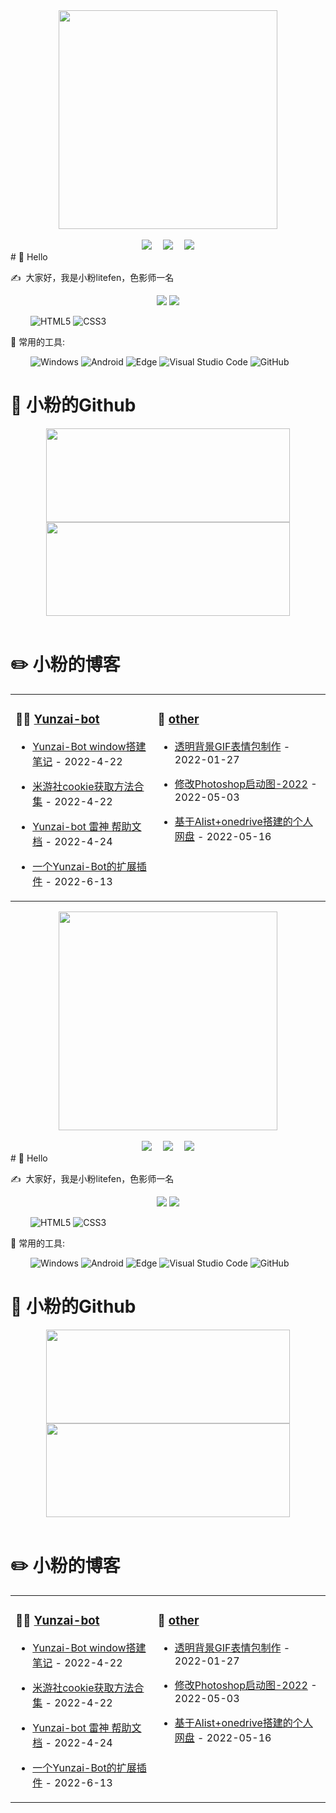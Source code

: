
<!-- 敲代码的图片 -->
<div align="center" ><img style="height:350px" src="https://pic.imgdb.cn/item/62adba99094754312916ec79.png"/></div>
<br>

<!-- 个人资料徽标 -->
<div align="center">
  <a href="https://blog.litefen.com/"><img src="https://img.shields.io/badge/website-%E4%B8%AA%E4%BA%BA%E7%BD%91%E7%AB%99-c9c2ec"></a>&emsp;
  <a href="https://space.bilibili.com/293259567/"><img src="https://img.shields.io/badge/bilibili-B%E7%AB%99-ff69b4"></a>&emsp;
  <a href="https://blog.litefen.com/"><img src="https://visitor-badge.glitch.me/badge?page_id=litefen&right_color=blue"></a></div>
<!-- 
![Anurag's GitHub stats](https://github-readme-stats.vercel.app/api?username=anuraghazra&show_icons=true&theme=radical) -->
#  🙋 Hello

<p>✍️&nbsp;&nbsp;大家好，我是小粉litefen，色影师一名</p>


<!-- 比较好的开源项目卡片 -->
<div align="center">
<a href="https://github.com/litefen/fen-plugin">
  <img src="https://github-readme-stats.vercel.app/api/pin/?username=litefen&repo=fen-plugin&theme=light&bg_color=c9c2ec&hide_border=true" /></a>
<a href="https://github.com/litefen/litefen">
  <img src="https://github-readme-stats.vercel.app/api/pin/?username=litefen&repo=litefen&theme=light&bg_color=c9c2ec&hide_border=true" /></a>
</div>


&emsp;&emsp;
![HTML5](https://img.shields.io/badge/-HTML5-E34F26?style=flat-square&logo=html5&logoColor=white)
![CSS3](https://img.shields.io/badge/-CSS3-1572B6?style=flat-square&logo=css3)

🧰 常用的工具:

&emsp;&emsp; 
![Windows](https://img.shields.io/badge/Windows-0078D6?style=flat-square&logo=windows&logoColor=white)
![Android](https://img.shields.io/badge/Android-3DDC84?style=flat-square&logo=android&logoColor=white)
![Edge](https://img.shields.io/badge/Edge-0078D7?style=flat-square&logo=Microsoft-edge&logoColor=white)
![Visual Studio Code](https://img.shields.io/badge/-Visual%20Studio%20Code-007ACC?style=flat-square&logo=Visual%20Studio%20Code&logoColor=fff)
![GitHub](https://img.shields.io/badge/-GitHub-pink?style=flat-square&logo=github)


# 🎨 小粉的Github

<!-- GitHub数据统计 -->
<div align="center">
  <img height="150px" width="390px" src="https://github-readme-stats.vercel.app/api?username=litefen&hide_border=false&show_icons=trueline_height=21&text_color=000&icon_color=000&bg_color=0,c4b3e7,ff69b4&theme=graywhite" />
  <img height="150px" width="390px" src="https://github-readme-stats.vercel.app/api/top-langs/?username=litefen&hide_title=true&hide_border=true&layout=compact&langs_count=6&text_color=000&icon_color=fff&bg_color=0,ff69b4,4dfcff&theme=graywhite" />
</div>
<br>
<!-- 最近博客和豆瓣动态 -->
<table align="center">
<tr>
<td valign="top">    

### 🤹‍♀️ <a href="https://blog.litefen.com/" target="_blank">Yunzai-bot</a>
  
<!-- START_SECTION:blog -->
* <a href='https://blog.litefen.com/all/Yunzai-Bot.html' target='_blank'>Yunzai-Bot window搭建笔记</a> - 2022-4-22

* <a href='https://blog.litefen.com/all/bbscookie.html' target='_blank'>米游社cookie获取方法合集</a> - 2022-4-22
  
* <a href='https://blog.litefen.com/all/yunzaihelp.html' target='_blank'>Yunzai-bot 雷神 帮助文档</a> - 2022-4-24
  
* <a href='https://blog.litefen.com/all/fen-plugin.html' target='_blank'>一个Yunzai-Bot的扩展插件</a> - 2022-6-13

<!-- END_SECTION:blog -->
  
</td>
    
# ✏️ 小粉的博客


<td valign="top">
  
### 🌟 <a href="https://blog.litefen.com/" target="_blank">other</a>

<!-- START_SECTION:douban -->

* <a href='https://blog.litefen.com/all/011.html' target='_blank'>透明背景GIF表情包制作</a> - 2022-01-27

* <a href='https://blog.litefen.com/all/ps2022.html' target='_blank'>修改Photoshop启动图-2022</a> - 2022-05-03

* <a href='https://blog.litefen.com/all/pan.html' target='_blank'>基于Alist+onedrive搭建的个人网盘</a> - 2022-05-16
<!-- END_SECTION:douban -->
  
</td> 
</tr>
</table>





<!-- 敲代码的图片 -->
<div align="center" ><img style="height:350px" src="https://pic.imgdb.cn/item/62adba99094754312916ec79.png"/></div>
<br>

<!-- 个人资料徽标 -->
<div align="center">
  <a href="https://blog.litefen.com/"><img src="https://img.shields.io/badge/website-%E4%B8%AA%E4%BA%BA%E7%BD%91%E7%AB%99-c9c2ec"></a>&emsp;
  <a href="https://space.bilibili.com/293259567/"><img src="https://img.shields.io/badge/bilibili-B%E7%AB%99-ff69b4"></a>&emsp;
  <a href="https://blog.litefen.com/"><img src="https://visitor-badge.glitch.me/badge?page_id=litefen&right_color=blue"></a></div>
<!-- 
![Anurag's GitHub stats](https://github-readme-stats.vercel.app/api?username=anuraghazra&show_icons=true&theme=radical) -->
#  🙋 Hello

<p>✍️&nbsp;&nbsp;大家好，我是小粉litefen，色影师一名</p>


<!-- 比较好的开源项目卡片 -->
<div align="center">
<a href="https://github.com/litefen/fen-plugin">
  <img src="https://github-readme-stats.vercel.app/api/pin/?username=litefen&repo=fen-plugin&theme=light&bg_color=c9c2ec&hide_border=true" /></a>
<a href="https://github.com/litefen/litefen">
  <img src="https://github-readme-stats.vercel.app/api/pin/?username=litefen&repo=litefen&theme=light&bg_color=c9c2ec&hide_border=true" /></a>
</div>


&emsp;&emsp;
![HTML5](https://img.shields.io/badge/-HTML5-E34F26?style=flat-square&logo=html5&logoColor=white)
![CSS3](https://img.shields.io/badge/-CSS3-1572B6?style=flat-square&logo=css3)

🧰 常用的工具:

&emsp;&emsp; 
![Windows](https://img.shields.io/badge/Windows-0078D6?style=flat-square&logo=windows&logoColor=white)
![Android](https://img.shields.io/badge/Android-3DDC84?style=flat-square&logo=android&logoColor=white)
![Edge](https://img.shields.io/badge/Edge-0078D7?style=flat-square&logo=Microsoft-edge&logoColor=white)
![Visual Studio Code](https://img.shields.io/badge/-Visual%20Studio%20Code-007ACC?style=flat-square&logo=Visual%20Studio%20Code&logoColor=fff)
![GitHub](https://img.shields.io/badge/-GitHub-pink?style=flat-square&logo=github)


# 🎨 小粉的Github

<!-- GitHub数据统计 -->
<div align="center">
  <img height="150px" width="390px" src="https://github-readme-stats.vercel.app/api?username=litefen&hide_border=false&show_icons=trueline_height=21&text_color=000&icon_color=000&bg_color=0,c4b3e7,ff69b4&theme=graywhite" />
  <img height="150px" width="390px" src="https://github-readme-stats.vercel.app/api/top-langs/?username=litefen&hide_title=true&hide_border=true&layout=compact&langs_count=6&text_color=000&icon_color=fff&bg_color=0,ff69b4,4dfcff&theme=graywhite" />
</div>
<br>
<!-- 最近博客和豆瓣动态 -->
<table align="center">
<tr>
<td valign="top">    

### 🤹‍♀️ <a href="https://blog.litefen.com/" target="_blank">Yunzai-bot</a>
  
<!-- START_SECTION:blog -->
* <a href='https://blog.litefen.com/all/Yunzai-Bot.html' target='_blank'>Yunzai-Bot window搭建笔记</a> - 2022-4-22

* <a href='https://blog.litefen.com/all/bbscookie.html' target='_blank'>米游社cookie获取方法合集</a> - 2022-4-22
  
* <a href='https://blog.litefen.com/all/yunzaihelp.html' target='_blank'>Yunzai-bot 雷神 帮助文档</a> - 2022-4-24
  
* <a href='https://blog.litefen.com/all/fen-plugin.html' target='_blank'>一个Yunzai-Bot的扩展插件</a> - 2022-6-13

<!-- END_SECTION:blog -->
  
</td>
    
# ✏️ 小粉的博客


<td valign="top">
  
### 🌟 <a href="https://blog.litefen.com/" target="_blank">other</a>

<!-- START_SECTION:douban -->

* <a href='https://blog.litefen.com/all/011.html' target='_blank'>透明背景GIF表情包制作</a> - 2022-01-27

* <a href='https://blog.litefen.com/all/ps2022.html' target='_blank'>修改Photoshop启动图-2022</a> - 2022-05-03

* <a href='https://blog.litefen.com/all/pan.html' target='_blank'>基于Alist+onedrive搭建的个人网盘</a> - 2022-05-16
<!-- END_SECTION:douban -->
  
</td> 
</tr>
</table>




